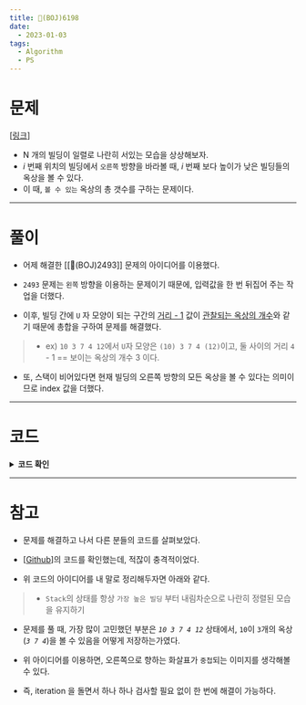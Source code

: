 ```yaml
---
title: 📕(BOJ)6198
date:
  - 2023-01-03
tags:
  - Algorithm
  - PS
---
```


# 문제
[[링크](https://www.acmicpc.net/problem/6198)]

- N 개의 빌딩이 일렬로 나란히 서있는 모습을 상상해보자. 
- $i$ 번째 위치의 빌딩에서 `오른쪽` 방향을 바라볼 때, $i$ 번째 보다 높이가 낮은 빌딩들의 옥상을 볼 수 있다.
- 이 때, `볼 수 있는` 옥상의 총 갯수를 구하는 문제이다.

---

# 풀이

- 어제 해결한 [[📕(BOJ)2493]] 문제의 아이디어를 이용했다.

- `2493` 문제는 `왼쪽` 방향을 이용하는 문제이기 때문에, 입력값을 한 번 뒤집어 주는 작업을 더했다.

- 이후, 빌딩 간에 `U` 자 모양이 되는 구간의 <u>거리 - 1</u> 값이 <u>관찰되는 옥상의 개수</u>와 같기 때문에 총합을 구하여 문제를 해결했다.

> - ex) `10 3 7 4 12`에서 `U`자 모양은 `(10) 3 7 4 (12)`이고, 둘 사이의 거리 `4` - 1 == 보이는 옥상의 개수 3 이다.

- 또, 스택이 비어있다면 현재 빌딩의 오른쪽 방향의 모든 옥상을 볼 수 있다는 의미이므로 index 값을 더했다.

---

# 코드

<details style="cursor:pointer">
  <summary style="font-weight:bold">
  코드 확인 
  </summary>
  <p>

  ```cpp
  #include <iostream>
  #include <stack>

  using namespace std;
  using ll=long long;

  stack<pair<ll, ll>> st;
  stack<ll> rev;

  ll sum;

  int main() {
    ios::sync_with_stdio(false);
    cin.tie(0);

    int n;
    cin >> n;

    for (int i = 0; i < n; i++) {
      ll height;
      cin >> height;

      rev.push(height);

    }

    for(ll i = 0; i < n && !rev.empty(); i++) {
      ll height = rev.top();
      rev.pop();

      if (st.empty()) {
        // cout << "[+1] h: " << height << ", add: "  << i << endl;

        // sum += 0;

        st.push(make_pair(i, height));
      } else {
        while (!st.empty() && st.top().second < height) {
          st.pop();
        }

        if (st.empty()) {
          // cout << "[+2] h: " << height << ", add: "  << i << endl;

          sum += i;

          st.push(make_pair(i, height));
        } else {
          // cout << "[+3] h: " << height << ", add: "  << i - st.top().first - 1<< endl;

          sum += (i - st.top().first - 1);

          st.push(make_pair(i, height));
        }
      }

    }
    cout << sum << '\n';

    return 0;
  }
  ```
  </p>
</details>

---

# 참고

- 문제를 해결하고 나서 다른 분들의 코드를 살펴보았다.

- [[Github](https://github.com/encrypted-def/basic-algo-lecture/blob/master/0x05/solutions/6198.cpp)]의 코드를 확인했는데, 적잖이 충격적이었다.

- 위 코드의 아이디어를 내 말로 정리해두자면 아래와 같다.

> - `Stack`의 상태를 항상 `가장 높은 빌딩` 부터 내림차순으로 나란히 정렬된 모습을 유지하기

- 문제를 풀 때, 가장 많이 고민했던 부분은 *`10 3 7 4 12`* 상태에서, `10`이 `3`개의 옥상(*`3 7 4`*)을 볼 수 있음을 어떻게 저장하는가였다.

- 위 아이디어를 이용하면, 오른쪽으로 향하는 화살표가 `중첩`되는 이미지를 생각해볼 수 있다.

- 즉, iteration 을 돌면서 하나 하나 검사할 필요 없이 한 번에 해결이 가능하다.

